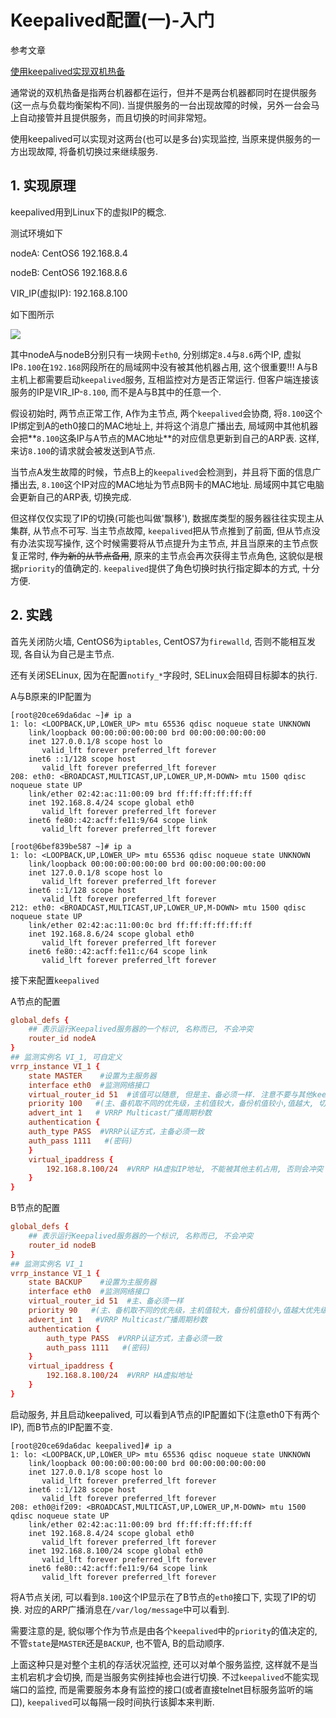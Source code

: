 # Keepalived配置(一)-入门

参考文章

[使用keepalived实现双机热备](http://blog.csdn.net/kkdelta/article/details/39433137)

通常说的双机热备是指两台机器都在运行，但并不是两台机器都同时在提供服务(这一点与负载均衡架构不同). 当提供服务的一台出现故障的时候，另外一台会马上自动接管并且提供服务，而且切换的时间非常短。

使用keepalived可以实现对这两台(也可以是多台)实现监控, 当原来提供服务的一方出现故障, 将备机切换过来继续服务.

## 1. 实现原理

keepalived用到Linux下的虚拟IP的概念.

测试环境如下

nodeA: CentOS6  192.168.8.4

nodeB: CentOS6  192.168.8.6

VIR_IP(虚拟IP): 192.168.8.100

如下图所示

![](https://gitee.com/generals-space/gitimg/raw/master/df7c0b15582550e531fdb50595eae77b.png)

其中nodeA与nodeB分别只有一块网卡`eth0`, 分别绑定`8.4`与`8.6`两个IP, 虚拟IP`8.100`在`192.168`网段所在的局域网中没有被其他机器占用, 这个很重要!!! A与B主机上都需要启动`keepalived`服务, 互相监控对方是否正常运行. 但客户端连接该服务的IP是VIR_IP-`8.100`, 而不是A与B其中的任意一个. 

假设初始时, 两节点正常工作, A作为主节点, 两个`keepalived`会协商, 将`8.100`这个IP绑定到A的eth0接口的MAC地址上, 并将这个消息广播出去, 局域网中其他机器会把**`8.100`这条IP与A节点的MAC地址**的对应信息更新到自己的ARP表. 这样, 来访`8.100`的请求就会被发送到A节点. 

当节点A发生故障的时候，节点B上的`keepalived`会检测到，并且将下面的信息广播出去, `8.100`这个IP对应的MAC地址为节点B网卡的MAC地址. 
局域网中其它电脑会更新自己的ARP表, 切换完成.

但这样仅仅实现了IP的切换(可能也叫做'飘移'), 数据库类型的服务器往往实现主从集群, 从节点不可写. 当主节点故障, `keepalived`把从节点推到了前面, 但从节点没有办法实现写操作, 这个时候需要将从节点提升为主节点, 并且当原来的主节点恢复正常时, ~~作为新的从节点备用~~, 原来的主节点会再次获得主节点角色, 这貌似是根据`priority`的值确定的. `keepalived`提供了角色切换时执行指定脚本的方式, 十分方便.

## 2. 实践

首先关闭防火墙, CentOS6为`iptables`, CentOS7为`firewalld`, 否则不能相互发现, 各自认为自己是主节点.

还有关闭SELinux, 因为在配置`notify_*`字段时, SELinux会阻碍目标脚本的执行.

A与B原来的IP配置为

```shell
[root@20ce69da6dac ~]# ip a
1: lo: <LOOPBACK,UP,LOWER_UP> mtu 65536 qdisc noqueue state UNKNOWN 
    link/loopback 00:00:00:00:00:00 brd 00:00:00:00:00:00
    inet 127.0.0.1/8 scope host lo
       valid_lft forever preferred_lft forever
    inet6 ::1/128 scope host 
       valid_lft forever preferred_lft forever
208: eth0: <BROADCAST,MULTICAST,UP,LOWER_UP,M-DOWN> mtu 1500 qdisc noqueue state UP 
    link/ether 02:42:ac:11:00:09 brd ff:ff:ff:ff:ff:ff
    inet 192.168.8.4/24 scope global eth0
       valid_lft forever preferred_lft forever
    inet6 fe80::42:acff:fe11:9/64 scope link 
       valid_lft forever preferred_lft forever

```

```shell
[root@6bef839be587 ~]# ip a
1: lo: <LOOPBACK,UP,LOWER_UP> mtu 65536 qdisc noqueue state UNKNOWN 
    link/loopback 00:00:00:00:00:00 brd 00:00:00:00:00:00
    inet 127.0.0.1/8 scope host lo
       valid_lft forever preferred_lft forever
    inet6 ::1/128 scope host 
       valid_lft forever preferred_lft forever
212: eth0: <BROADCAST,MULTICAST,UP,LOWER_UP,M-DOWN> mtu 1500 qdisc noqueue state UP 
    link/ether 02:42:ac:11:00:0c brd ff:ff:ff:ff:ff:ff
    inet 192.168.8.6/24 scope global eth0
       valid_lft forever preferred_lft forever
    inet6 fe80::42:acff:fe11:c/64 scope link 
       valid_lft forever preferred_lft forever

```

接下来配置`keepalived`

A节点的配置

```conf
global_defs {  
    ## 表示运行Keepalived服务器的一个标识, 名称而已, 不会冲突
    router_id nodeA  
}
## 监测实例名 VI_1, 可自定义
vrrp_instance VI_1 {  
    state MASTER    #设置为主服务器  
    interface eth0  #监测网络接口  
    virtual_router_id 51  #该值可以随意, 但是主、备必须一样. 注意不要与其他keepalived组冲突  
    priority 100   #(主、备机取不同的优先级，主机值较大，备份机值较小,值越大, 切换时优先级越高, 多主机时会很有用)  
    advert_int 1   # VRRP Multicast广播周期秒数  
    authentication {  
    auth_type PASS  #VRRP认证方式，主备必须一致  
    auth_pass 1111   #(密码)  
    } 
    virtual_ipaddress {  
        192.168.8.100/24  #VRRP HA虚拟IP地址, 不能被其他主机占用, 否则会冲突  
    }  
}
```

B节点的配置

```conf
global_defs {  
    ## 表示运行Keepalived服务器的一个标识, 名称而已, 不会冲突
    router_id nodeB  
} 
## 监测实例名 VI_1
vrrp_instance VI_1 {  
    state BACKUP    #设置为主服务器  
    interface eth0  #监测网络接口  
    virtual_router_id 51  #主、备必须一样  
    priority 90   #(主、备机取不同的优先级，主机值较大，备份机值较小,值越大优先级越高)  
    advert_int 1   #VRRP Multicast广播周期秒数  
    authentication {  
        auth_type PASS  #VRRP认证方式，主备必须一致  
        auth_pass 1111   #(密码)  
    }  
    virtual_ipaddress {  
        192.168.8.100/24  #VRRP HA虚拟地址  
    } 
}
```

启动服务, 并且启动keepalived, 可以看到A节点的IP配置如下(注意eth0下有两个IP), 而B节点的IP配置不变.

```shell
[root@20ce69da6dac keepalived]# ip a
1: lo: <LOOPBACK,UP,LOWER_UP> mtu 65536 qdisc noqueue state UNKNOWN 
    link/loopback 00:00:00:00:00:00 brd 00:00:00:00:00:00
    inet 127.0.0.1/8 scope host lo
       valid_lft forever preferred_lft forever
    inet6 ::1/128 scope host 
       valid_lft forever preferred_lft forever
208: eth0@if209: <BROADCAST,MULTICAST,UP,LOWER_UP,M-DOWN> mtu 1500 qdisc noqueue state UP 
    link/ether 02:42:ac:11:00:09 brd ff:ff:ff:ff:ff:ff
    inet 192.168.8.4/24 scope global eth0
       valid_lft forever preferred_lft forever
    inet 192.168.8.100/24 scope global eth0
       valid_lft forever preferred_lft forever
    inet6 fe80::42:acff:fe11:9/64 scope link 
       valid_lft forever preferred_lft forever

```

将A节点关闭, 可以看到`8.100`这个IP显示在了B节点的`eth0`接口下, 实现了IP的切换. 对应的ARP广播消息在`/var/log/message`中可以看到.

需要注意的是, 貌似哪个作为节点是由各个`keepalived`中的`priority`的值决定的, 不管`state`是`MASTER`还是`BACKUP`, 也不管A, B的启动顺序.

上面这种只是对整个主机的存活状况监控, 还可以对单个服务监控, 这样就不是当主机宕机才会切换, 而是当服务实例挂掉也会进行切换. 不过`keepalived`不能实现端口的监控, 而是需要服务本身有监控的接口(或者直接telnet目标服务监听的端口), `keepalived`可以每隔一段时间执行该脚本来判断.